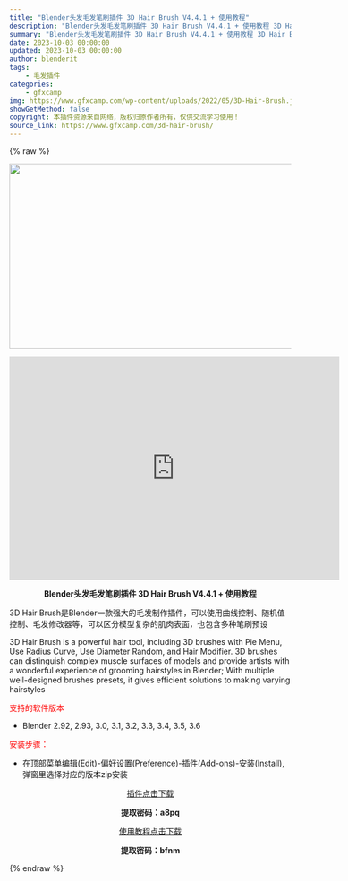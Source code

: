 ```yaml
---
title: "Blender头发毛发笔刷插件 3D Hair Brush V4.4.1 + 使用教程"
description: "Blender头发毛发笔刷插件 3D Hair Brush V4.4.1 + 使用教程 3D Hair Brush是Blender一款强大的毛发制作插件，可以使用曲线控制、随机值控制、毛发修改器等，可..."
summary: "Blender头发毛发笔刷插件 3D Hair Brush V4.4.1 + 使用教程 3D Hair Brush是Blender一款强大的毛发制作插件，可以使用曲线控制、随机值控制、毛发修改器等，可..."
date: 2023-10-03 00:00:00
updated: 2023-10-03 00:00:00
author: blenderit
tags: 
    - 毛发插件
categories:
    - gfxcamp
img: https://www.gfxcamp.com/wp-content/uploads/2022/05/3D-Hair-Brush.jpg
showGetMethod: false
copyright: 本插件资源来自网络，版权归原作者所有，仅供交流学习使用！
source_link: https://www.gfxcamp.com/3d-hair-brush/
---
```


{% raw %}
<div><p><img decoding="async" class="aligncenter size-full wp-image-103699" src="https://www.gfxcamp.com/wp-content/uploads/2022/05/3D-Hair-Brush.jpg" data-src="https://www.gfxcamp.com/wp-content/uploads/2022/05/3D-Hair-Brush.jpg" alt="" width="590" height="331" data-srcset="https://www.gfxcamp.com/wp-content/uploads/2022/05/3D-Hair-Brush.jpg 590w, https://www.gfxcamp.com/wp-content/uploads/2022/05/3D-Hair-Brush-150x84.jpg 150w" data-sizes="(max-width: 590px) 100vw, 590px"></p><p style="text-align: center;"><iframe loading="lazy" src="https://player.youku.com/embed/XNTg2ODYwMDU2MA==" width="590" height="400" frameborder="0" allowfullscreen="allowfullscreen"></iframe></p><p style="text-align: center;"><strong>Blender头发毛发笔刷插件 3D Hair Brush V4.4.1 + 使用教程</strong></p><p>3D Hair Brush是Blender一款强大的毛发制作插件，可以使用曲线控制、随机值控制、毛发修改器等，可以区分模型复杂的肌肉表面，也包含多种笔刷预设</p><p>3D Hair Brush is a powerful hair tool, including 3D brushes with Pie Menu, Use Radius Curve, Use Diameter Random, and Hair Modifier. 3D brushes can distinguish complex muscle surfaces of models and provide artists with a wonderful experience of grooming hairstyles in Blender; With multiple well-designed brushes presets, it gives efficient solutions to making varying hairstyles</p><p><span style="color: #ff0000;">支持的软件版本</span></p><ul>
<li>Blender 2.92, 2.93, 3.0, 3.1, 3.2, 3.3, 3.4, 3.5, 3.6</li>
</ul><p><span style="color: #ff0000;">安装步骤：</span></p><ul>
<li>在顶部菜单编辑(Edit)-偏好设置(Preference)-插件(Add-ons)-安装(Install),弹窗里选择对应的版本zip安装</li>
</ul><p style="text-align: center;"><a class="maxbutton-3 maxbutton maxbutton-baidu" target="_blank" rel="noopener" href="https://pan.baidu.com/s/1Msx-R3_mbvI2IORVPh1CkA?pwd=a8pq"><span class="mb-text">插件点击下载</span></a></p><p style="text-align: center;"><strong>提取密码：a8pq</strong></p><p style="text-align: center;"><a class="maxbutton-3 maxbutton maxbutton-baidu" target="_blank" rel="noopener" href="https://pan.baidu.com/s/1ya9a_pP8mecb4B0vctpgYw?pwd=bfnm"><span class="mb-text">使用教程点击下载</span></a></p><p style="text-align: center;"><strong>提取密码：bfnm</strong></p></div>
<div style="display: none">gfxcamp</div>
{% endraw %}